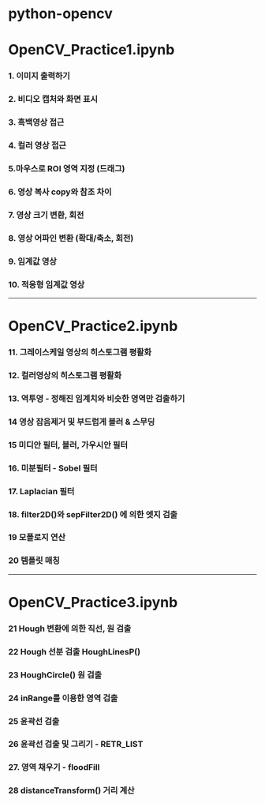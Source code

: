 # python-opencv   

# OpenCV_Practice1.ipynb
### 1. 이미지 출력하기

### 2. 비디오 캡처와 화면 표시

### 3. 흑백영상 접근

### 4. 컬러 영상 접근

### 5.마우스로 ROI 영역 지정 (드래그)

### 6. 영상 복사 copy와 참조 차이

### 7. 영상 크기 변환, 회전

### 8. 영상 어파인 변환 (확대/축소, 회전)

### 9. 임계값 영상

### 10. 적응형 임계값 영상

<hr>

# OpenCV_Practice2.ipynb

### 11. 그레이스케일 영상의 히스토그램 평활화

### 12. 컬러영상의 히스토그램 평활화

### 13. 역투영 - 정해진 임계치와 비슷한 영역만 검출하기

### 14 영상 잡음제거 및 부드럽게 블러 & 스무딩

### 15 미디안 필터, 블러, 가우시안 필터

### 16. 미분필터 - Sobel 필터

### 17. Laplacian 필터

### 18. filter2D()와 sepFilter2D() 에 의한 엣지 검출

### 19 모폴로지 연산

### 20 템플릿 매칭

<hr>

# OpenCV_Practice3.ipynb
### 21 Hough 변환에 의한 직선, 원 검출

### 22 Hough 선분 검출 HoughLinesP()

### 23 HoughCircle() 원 검출

### 24 inRange를 이용한 영역 검출

### 25 윤곽선 검출

### 26 윤곽선 검출 및 그리기 - RETR_LIST

### 27. 영역 채우기 - floodFill

### 28 distanceTransform() 거리 계산
